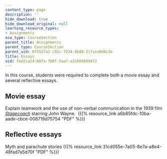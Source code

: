 ```yaml
---
content_type: page
description: ''
hide_download: true
hide_download_original: null
learning_resource_types:
- Assignments
ocw_type: CourseSection
parent_title: Assignments
parent_type: CourseSection
parent_uid: 6f5557a2-c92c-7234-6b08-21fcea0d0c2e
title: Essays
uid: fed2ca24-607a-708f-5aa7-a3166b609472
---
```


In this course, students were required to complete both a movie essay and several reflective essays.

Movie essay
-----------

Explain teamwork and the use of non-verbal communication in the 1939 film [_Stagecoach_](http://www.imdb.com/title/tt0031971/) starring John Wayne.  ({{% resource_link a6b85fdc-10ba-aade-cbce-008719d75754 "PDF" %}})

Reflective essays
-----------------

Myth and parachute stories ({{% resource_link 31cd055e-7a05-8e7a-a8e4-48fad7a5d70f "PDF" %}})